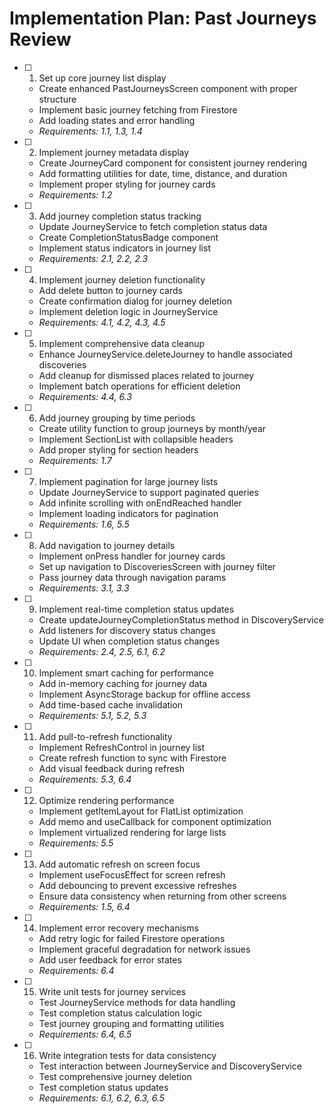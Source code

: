 # Implementation Plan: Past Journeys Review

- [ ] 1. Set up core journey list display
  - Create enhanced PastJourneysScreen component with proper structure
  - Implement basic journey fetching from Firestore
  - Add loading states and error handling
  - _Requirements: 1.1, 1.3, 1.4_

- [ ] 2. Implement journey metadata display
  - Create JourneyCard component for consistent journey rendering
  - Add formatting utilities for date, time, distance, and duration
  - Implement proper styling for journey cards
  - _Requirements: 1.2_

- [ ] 3. Add journey completion status tracking
  - Update JourneyService to fetch completion status data
  - Create CompletionStatusBadge component
  - Implement status indicators in journey list
  - _Requirements: 2.1, 2.2, 2.3_

- [ ] 4. Implement journey deletion functionality
  - Add delete button to journey cards
  - Create confirmation dialog for journey deletion
  - Implement deletion logic in JourneyService
  - _Requirements: 4.1, 4.2, 4.3, 4.5_

- [ ] 5. Implement comprehensive data cleanup
  - Enhance JourneyService.deleteJourney to handle associated discoveries
  - Add cleanup for dismissed places related to journey
  - Implement batch operations for efficient deletion
  - _Requirements: 4.4, 6.3_

- [ ] 6. Add journey grouping by time periods
  - Create utility function to group journeys by month/year
  - Implement SectionList with collapsible headers
  - Add proper styling for section headers
  - _Requirements: 1.7_

- [ ] 7. Implement pagination for large journey lists
  - Update JourneyService to support paginated queries
  - Add infinite scrolling with onEndReached handler
  - Implement loading indicators for pagination
  - _Requirements: 1.6, 5.5_

- [ ] 8. Add navigation to journey details
  - Implement onPress handler for journey cards
  - Set up navigation to DiscoveriesScreen with journey filter
  - Pass journey data through navigation params
  - _Requirements: 3.1, 3.3_

- [ ] 9. Implement real-time completion status updates
  - Create updateJourneyCompletionStatus method in DiscoveryService
  - Add listeners for discovery status changes
  - Update UI when completion status changes
  - _Requirements: 2.4, 2.5, 6.1, 6.2_

- [ ] 10. Implement smart caching for performance
  - Add in-memory caching for journey data
  - Implement AsyncStorage backup for offline access
  - Add time-based cache invalidation
  - _Requirements: 5.1, 5.2, 5.3_

- [ ] 11. Add pull-to-refresh functionality
  - Implement RefreshControl in journey list
  - Create refresh function to sync with Firestore
  - Add visual feedback during refresh
  - _Requirements: 5.3, 6.4_

- [ ] 12. Optimize rendering performance
  - Implement getItemLayout for FlatList optimization
  - Add memo and useCallback for component optimization
  - Implement virtualized rendering for large lists
  - _Requirements: 5.5_

- [ ] 13. Add automatic refresh on screen focus
  - Implement useFocusEffect for screen refresh
  - Add debouncing to prevent excessive refreshes
  - Ensure data consistency when returning from other screens
  - _Requirements: 1.5, 6.4_

- [ ] 14. Implement error recovery mechanisms
  - Add retry logic for failed Firestore operations
  - Implement graceful degradation for network issues
  - Add user feedback for error states
  - _Requirements: 6.4_

- [ ] 15. Write unit tests for journey services
  - Test JourneyService methods for data handling
  - Test completion status calculation logic
  - Test journey grouping and formatting utilities
  - _Requirements: 6.4, 6.5_

- [ ] 16. Write integration tests for data consistency
  - Test interaction between JourneyService and DiscoveryService
  - Test comprehensive journey deletion
  - Test completion status updates
  - _Requirements: 6.1, 6.2, 6.3, 6.5_